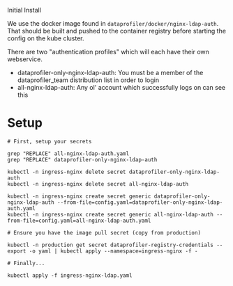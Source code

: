 Initial Install

We use the docker image found in `dataprofiler/docker/nginx-ldap-auth`. That should be built and pushed to the container registry before starting the config on the kube cluster.

There are two "authentication profiles" which will each have their own webservice.

- dataprofiler-only-nginx-ldap-auth: You must be a member of the dataprofiler_team distribution list in order to login
- all-nginx-ldap-auth: Any ol'  account which successfully logs on can see this

# Setup

```
# First, setup your secrets

grep "REPLACE" all-nginx-ldap-auth.yaml
grep "REPLACE" dataprofiler-only-nginx-ldap-auth

kubectl -n ingress-nginx delete secret dataprofiler-only-nginx-ldap-auth
kubectl -n ingress-nginx delete secret all-nginx-ldap-auth

kubectl -n ingress-nginx create secret generic dataprofiler-only-nginx-ldap-auth --from-file=config.yaml=dataprofiler-only-nginx-ldap-auth.yaml
kubectl -n ingress-nginx create secret generic all-nginx-ldap-auth --from-file=config.yaml=all-nginx-ldap-auth.yaml

# Ensure you have the image pull secret (copy from production)

kubectl -n production get secret dataprofiler-registry-credentials --export -o yaml | kubectl apply --namespace=ingress-nginx -f -

# Finally...

kubectl apply -f ingress-nginx-ldap.yaml

```